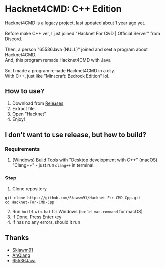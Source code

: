 # Hacknet4CMD: C++ Edition
Hacknet4CMD is a legacy project, last updated about 1 year ago yet.
<br/>
<br/>
Before make C++ ver, I just joined "Hacknet For CMD | Official Server" from Discord.
<br/>
<br>
Then, a person "65536Java (NULL)" joined and sent a program about Hacknet4CMD.
<br/>
And, this program remade Hacknet4CMD with Java.
<br/>
<br>
So, I made a program remade Hacknet4CMD in a day.
<br/>
With C++, just like "Minecraft: Bedrock Edition" lol.
## How to use?
1. Download from [Releases](https://github.com/Skiawm91/Hacknet-For-CMD-Cpp/releases)
2. Extract file.
3. Open "Hacknet"
4. Enjoy!
## I don't want to use release, but how to build?
### Requirements
1. (Windows) [Build Tools](https://visualstudio.microsoft.com/visual-cpp-build-tools/) with "Desktop development with C++"
   (macOS) "Clang++" - just run `clang++` in terminal.
### Step
1. Clone repository
```
git clone https://github.com/Skiawm91/Hacknet-For-CMD-Cpp.git
cd Hacknet-For-CMD-Cpp
```
2. Run `build_win.bat` for Windows
   (`build_mac.command` for macOS)
3. If Done, Press Enter key
4. If has no any errors, should it run
## Thanks
* [Skiawm91](https://github.com/Skiawm91)
* [AhQiang](https://github.com/Hoyiqiang)
* [65536Java](https://github.com/65536Java)
